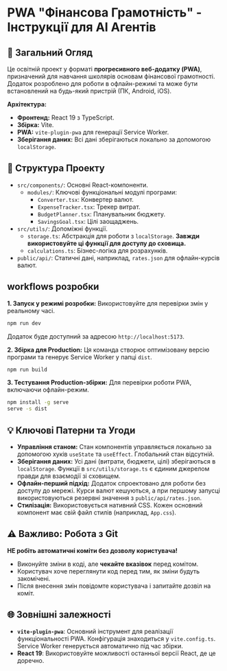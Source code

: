 # PWA "Фінансова Грамотність" - Інструкції для AI Агентів

## 🚀 Загальний Огляд

Це освітній проект у форматі **прогресивного веб-додатку (PWA)**, призначений для навчання школярів основам фінансової грамотності. Додаток розроблено для роботи в офлайн-режимі та може бути встановлений на будь-який пристрій (ПК, Android, iOS).

**Архітектура:**
- **Фронтенд:** React 19 з TypeScript.
- **Збірка:** Vite.
- **PWA:** `vite-plugin-pwa` для генерації Service Worker.
- **Зберігання даних:** Всі дані зберігаються локально за допомогою `localStorage`.

## 📂 Структура Проекту

- `src/components/`: Основні React-компоненти.
  - `modules/`: Ключові функціональні модулі програми:
    - `Converter.tsx`: Конвертер валют.
    - `ExpenseTracker.tsx`: Трекер витрат.
    - `BudgetPlanner.tsx`: Планувальник бюджету.
    - `SavingsGoal.tsx`: Цілі заощаджень.
- `src/utils/`: Допоміжні функції.
  - `storage.ts`: Абстракція для роботи з `localStorage`. **Завжди використовуйте ці функції для доступу до сховища.**
  - `calculations.ts`: Бізнес-логіка для розрахунків.
- `public/api/`: Статичні дані, наприклад, `rates.json` для офлайн-курсів валют.

##  workflows розробки

**1. Запуск у режимі розробки:**
Використовуйте для перевірки змін у реальному часі.
```bash
npm run dev
```
Додаток буде доступний за адресою `http://localhost:5173`.

**2. Збірка для Production:**
Ця команда створює оптимізовану версію програми та генерує Service Worker у папці `dist`.
```bash
npm run build
```

**3. Тестування Production-збірки:**
Для перевірки роботи PWA, включаючи офлайн-режим.
```bash
npm install -g serve
serve -s dist
```

## 💡 Ключові Патерни та Угоди

- **Управління станом:** Стан компонентів управляється локально за допомогою хуків `useState` та `useEffect`. Глобальний стан відсутній.
- **Зберігання даних:** Усі дані (витрати, бюджети, цілі) зберігаються в `localStorage`. Функції в `src/utils/storage.ts` є єдиним джерелом правди для взаємодії зі сховищем.
- **Офлайн-перший підхід:** Додаток спроектовано для роботи без доступу до мережі. Курси валют кешуються, а при першому запусці використовуються резервні значення з `public/api/rates.json`.
- **Стилізація:** Використовується нативний CSS. Кожен основний компонент має свій файл стилів (наприклад, `App.css`).

## ⚠️ Важливо: Робота з Git

**НЕ робіть автоматичні коміти без дозволу користувача!**

- Виконуйте зміни в коді, але **чекайте вказівок** перед комітом.
- Користувач хоче переглянути код перед тим, як зміни будуть закомічені.
- Після внесення змін повідомте користувача і запитайте дозвіл на коміт.

## 🌐 Зовнішні залежності

- **`vite-plugin-pwa`**: Основний інструмент для реалізації функціональності PWA. Конфігурація знаходиться у `vite.config.ts`. Service Worker генерується автоматично під час збірки.
- **React 19**: Використовуйте можливості останньої версії React, де це доречно.
